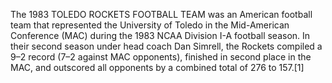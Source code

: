 The 1983 TOLEDO ROCKETS FOOTBALL TEAM was an American football team that represented the University of Toledo in the Mid-American Conference (MAC) during the 1983 NCAA Division I-A football season. In their second season under head coach Dan Simrell, the Rockets compiled a 9–2 record (7–2 against MAC opponents), finished in second place in the MAC, and outscored all opponents by a combined total of 276 to 157.[1]
